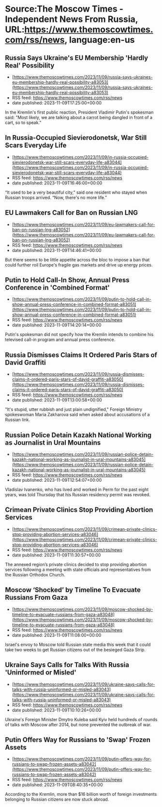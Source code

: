 # Source:The Moscow Times - Independent News From Russia, URL:https://www.themoscowtimes.com/rss/news, language:en-us

## Russia Says Ukraine's EU Membership 'Hardly Real' Possibility
 - [https://www.themoscowtimes.com/2023/11/09/russia-says-ukraines-eu-membership-hardly-real-possibility-a83053](https://www.themoscowtimes.com/2023/11/09/russia-says-ukraines-eu-membership-hardly-real-possibility-a83053)
 - RSS feed: https://www.themoscowtimes.com/rss/news
 - date published: 2023-11-09T17:25:00+00:00

In the Kremlin's first public reaction, President Vladimir Putin's spokesman said: "Most likely, we are talking about a carrot being dangled in front of a cart, so to speak."

## In Russia-Occupied Sievierodonetsk, War Still Scars Everyday Life
 - [https://www.themoscowtimes.com/2023/11/09/in-russia-occupied-sievierodonetsk-war-still-scars-everyday-life-a83044](https://www.themoscowtimes.com/2023/11/09/in-russia-occupied-sievierodonetsk-war-still-scars-everyday-life-a83044)
 - RSS feed: https://www.themoscowtimes.com/rss/news
 - date published: 2023-11-09T16:46:00+00:00

“It used to be a very beautiful city,” said one resident who stayed when Russian troops arrived. “Now, there's no more life.”

## EU Lawmakers Call for Ban on Russian LNG
 - [https://www.themoscowtimes.com/2023/11/09/eu-lawmakers-call-for-ban-on-russian-lng-a83052](https://www.themoscowtimes.com/2023/11/09/eu-lawmakers-call-for-ban-on-russian-lng-a83052)
 - RSS feed: https://www.themoscowtimes.com/rss/news
 - date published: 2023-11-09T14:46:41+00:00

But there seems to be little appetite across the bloc to impose a ban that could further roil Europe's fragile gas markets and drive up energy prices.

## Putin to Hold Call-In Show, Annual Press Conference in 'Combined Format'
 - [https://www.themoscowtimes.com/2023/11/09/putin-to-hold-call-in-show-annual-press-conference-in-combined-format-a83051](https://www.themoscowtimes.com/2023/11/09/putin-to-hold-call-in-show-annual-press-conference-in-combined-format-a83051)
 - RSS feed: https://www.themoscowtimes.com/rss/news
 - date published: 2023-11-09T14:20:14+00:00

Putin's spokesman did not specify how the Kremlin intends to combine his televised call-in program and annual press conference.

## Russia Dismisses Claims It Ordered Paris Stars of David Graffiti
 - [https://www.themoscowtimes.com/2023/11/09/russia-dismisses-claims-it-ordered-paris-stars-of-david-graffiti-a83050](https://www.themoscowtimes.com/2023/11/09/russia-dismisses-claims-it-ordered-paris-stars-of-david-graffiti-a83050)
 - RSS feed: https://www.themoscowtimes.com/rss/news
 - date published: 2023-11-09T13:00:58+00:00

"It's stupid, utter rubbish and just plain undignified," Foreign Ministry spokeswoman Maria Zakharova said when asked about accusations of a Russian link.

## Russian Police Detain Kazakh National Working as Journalist in Ural Mountains
 - [https://www.themoscowtimes.com/2023/11/09/russian-police-detain-kazakh-national-working-as-journalist-in-ural-mountains-a83045](https://www.themoscowtimes.com/2023/11/09/russian-police-detain-kazakh-national-working-as-journalist-in-ural-mountains-a83045)
 - RSS feed: https://www.themoscowtimes.com/rss/news
 - date published: 2023-11-09T12:54:07+00:00

Vladislav Ivanenko, who has lived and worked in Perm for the past eight years, was told Thursday that his Russian residency permit was revoked.

## Crimean Private Clinics Stop Providing Abortion Services
 - [https://www.themoscowtimes.com/2023/11/09/crimean-private-clinics-stop-providing-abortion-services-a83046](https://www.themoscowtimes.com/2023/11/09/crimean-private-clinics-stop-providing-abortion-services-a83046)
 - RSS feed: https://www.themoscowtimes.com/rss/news
 - date published: 2023-11-09T11:30:57+00:00

The annexed region’s private clinics decided to stop providing abortion services following a meeting with state officials and representatives from the Russian Orthodox Church.

## Moscow ‘Shocked’ by Timeline To Evacuate Russians From Gaza
 - [https://www.themoscowtimes.com/2023/11/09/moscow-shocked-by-timeline-to-evacuate-russians-from-gaza-a83048](https://www.themoscowtimes.com/2023/11/09/moscow-shocked-by-timeline-to-evacuate-russians-from-gaza-a83048)
 - RSS feed: https://www.themoscowtimes.com/rss/news
 - date published: 2023-11-09T11:08:00+00:00

Israel's envoy to Moscow told Russian state media this week that it could take two weeks to get Russian citizens out of the besieged Gaza Strip.

## Ukraine Says Calls for Talks With Russia 'Uninformed or Misled'
 - [https://www.themoscowtimes.com/2023/11/09/ukraine-says-calls-for-talks-with-russia-uninformed-or-misled-a83043](https://www.themoscowtimes.com/2023/11/09/ukraine-says-calls-for-talks-with-russia-uninformed-or-misled-a83043)
 - RSS feed: https://www.themoscowtimes.com/rss/news
 - date published: 2023-11-09T10:10:26+00:00

Ukraine's Foreign Minister Dmytro Kuleba said Kyiv held hundreds of rounds of talks with Moscow after 2014, but none prevented the outbreak of war.

## Putin Offers Way for Russians to 'Swap' Frozen Assets
 - [https://www.themoscowtimes.com/2023/11/09/putin-offers-way-for-russians-to-swap-frozen-assets-a83042](https://www.themoscowtimes.com/2023/11/09/putin-offers-way-for-russians-to-swap-frozen-assets-a83042)
 - RSS feed: https://www.themoscowtimes.com/rss/news
 - date published: 2023-11-09T08:40:35+00:00

According to the Kremlin, more than $16 billion worth of foreign investments belonging to Russian citizens are now stuck abroad.

